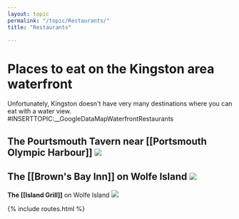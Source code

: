 ```yaml
---
layout: topic
permalink: "/topic/Restaurants/"
title: "Restaurants"

---
```


<h1>Places to eat on the Kingston area waterfront</h1>
Unfortunately, Kingston doesn't have very many destinations where you can eat with a water view.
#INSERTTOPIC:__GoogleDataMapWaterfrontRestaurants

<b>The Pourtsmouth Tavern</b> near [[Portsmouth Olympic Harbour]]
<img src="Images/PortsmouthTavern.jpg">
----
<b>The [[Brown's Bay Inn]]</b> on Wolfe Island
<img src="http://k7waterfront.org/Images/BrownsBayInn01.jpg">
----
<b>The [[Island Grill]]</b> on Wolfe Island
<img src="http://k7waterfront.org/Images/IslandGrillViewFromTheDock.jpg">

{% include routes.html %}
